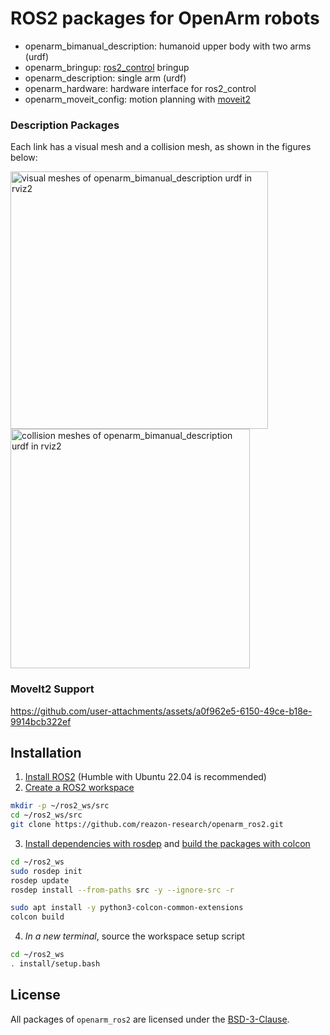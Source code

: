 # ROS2 packages for OpenArm robots

- openarm_bimanual_description: humanoid upper body with two arms (urdf)
- openarm_bringup: [ros2_control](https://control.ros.org/humble/index.html) bringup
- openarm_description: single arm (urdf)
- openarm_hardware: hardware interface for ros2_control
- openarm_moveit_config: motion planning with [moveit2](https://github.com/moveit/moveit2)



### Description Packages

Each link has a visual mesh and a collision mesh, as shown in the figures below:
  
<img width="412" alt="visual meshes of openarm_bimanual_description urdf in rviz2" src="https://github.com/user-attachments/assets/9020efc3-69bc-420d-93a1-305885925638" />
<img width="383" alt="collision meshes of openarm_bimanual_description urdf in rviz2" src="https://github.com/user-attachments/assets/6f62184e-ccea-4859-9364-7c7d1b8def86" />

### MoveIt2 Support

https://github.com/user-attachments/assets/a0f962e5-6150-49ce-b18e-9914bcb322ef

## Installation

1. [Install ROS2](https://docs.ros.org/en/humble/Installation.html) (Humble with Ubuntu 22.04 is recommended)
2. [Create a ROS2 workspace](https://docs.ros.org/en/humble/Tutorials/Beginner-Client-Libraries/Creating-A-Workspace/Creating-A-Workspace.html)

```sh
mkdir -p ~/ros2_ws/src
cd ~/ros2_ws/src
git clone https://github.com/reazon-research/openarm_ros2.git
```

3. [Install dependencies with rosdep](https://docs.ros.org/en/humble/Tutorials/Intermediate/Rosdep.html) and [build the packages with colcon](https://docs.ros.org/en/humble/Tutorials/Beginner-Client-Libraries/Colcon-Tutorial.html)

```sh
cd ~/ros2_ws
sudo rosdep init
rosdep update
rosdep install --from-paths src -y --ignore-src -r

sudo apt install -y python3-colcon-common-extensions
colcon build
```

4. *In a new terminal*, source the workspace setup script

```sh
cd ~/ros2_ws
. install/setup.bash
```

## License

All packages of `openarm_ros2` are licensed under the [BSD-3-Clause](https://opensource.org/license/bsd-3-clause).
